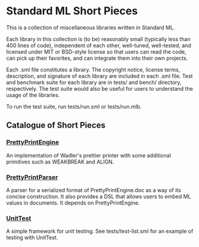 Standard ML Short Pieces
========================

This is a collection of miscellaneous libraries written in Standard ML.

Each library in this collection is (to be) reasonably small (typically
less than 400 lines of code), independent of each other, well-tuned,
well-tested, and licensed under MIT or BSD-style license so that users
can read the code, can pick up their favorites, and can integrate them
into their own projects.

Each .sml file constitutes a library.  The copyright notice, license
terms, description, and signature of each library are included in each
.sml file.  Test and benchmark suite for each library are in tests/
and bench/ directory, respectively.  The test suite would also be
useful for users to understand the usage of the libraries.

To run the test suite, run tests/run.sml or tests/run.mlb.

## Catalogue of Short Pieces ##

### [PrettyPrintEngine](pretty-print-engine.sml)

An implementation of Wadler's prettier printer with some additional
primitives such as WEAKBREAK and ALIGN.

### [PrettyPrintParser](pretty-print-parser.sml)

A parser for a serialized format of PrettyPrintEngine.doc as a way of
its concise construction.  It also provides a DSL that allows users
to embed ML values in documents.  It depends on PrettyPrintEngine.

### [UnitTest](unit-test.sml)

A simple framework for unit testing.
See tests/test-list.sml for an example of testing with UnitTest.
